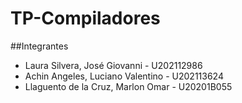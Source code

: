 # TP-Compiladores
##Integrantes
- Laura Silvera, José Giovanni - U202112986
- Achin Angeles, Luciano Valentino - U202113624
- Llaguento de la Cruz, Marlon Omar - U20201B055